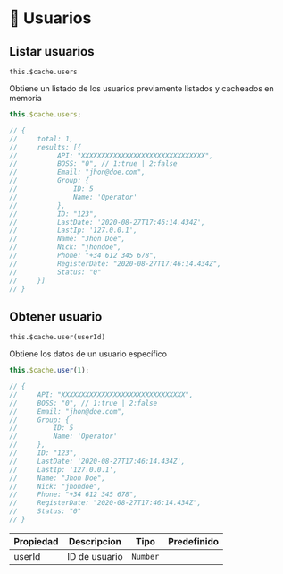 # 🙍 Usuarios


## Listar usuarios
```this.$cache.users```

Obtiene un listado de los usuarios previamente listados y cacheados en memoria

``` js
this.$cache.users;

// {
//     total: 1,
//     results: [{
// 		    API: "XXXXXXXXXXXXXXXXXXXXXXXXXXXXXXX",
// 		    BOSS: "0", // 1:true | 2:false
// 		    Email: "jhon@doe.com",
// 		    Group: {
// 			    ID: 5
// 			    Name: 'Operator'
// 		    },
// 		    ID: "123",
// 		    LastDate: '2020-08-27T17:46:14.434Z',
// 		    LastIp: '127.0.0.1',
// 		    Name: "Jhon Doe",
// 		    Nick: "jhondoe",
// 		    Phone: "+34 612 345 678",
// 		    RegisterDate: "2020-08-27T17:46:14.434Z",
// 		    Status: "0"
// 	   }]
// }
```


## Obtener usuario
```this.$cache.user(userId)```

Obtiene los datos de un usuario específico

``` js
this.$cache.user(1);

// {
//     API: "XXXXXXXXXXXXXXXXXXXXXXXXXXXXXXX",
//     BOSS: "0", // 1:true | 2:false
//     Email: "jhon@doe.com",
//     Group: {
//     	   ID: 5
//     	   Name: 'Operator'
//     },
//     ID: "123",
//     LastDate: '2020-08-27T17:46:14.434Z',
//     LastIp: '127.0.0.1',
//     Name: "Jhon Doe",
//     Nick: "jhondoe",
//     Phone: "+34 612 345 678",
//     RegisterDate: "2020-08-27T17:46:14.434Z",
//     Status: "0"
// }
```

|Propiedad|Descripcion|Tipo|Predefinido|
|---------|---------|---------|---------|
|userId|ID de usuario|```Number```|<required />|



